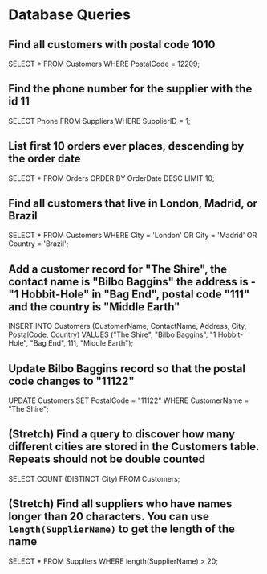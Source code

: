 # Database Queries

## Find all customers with postal code 1010
SELECT * FROM Customers WHERE PostalCode = 12209;

## Find the phone number for the supplier with the id 11
SELECT Phone FROM Suppliers WHERE SupplierID = 1;

## List first 10 orders ever places, descending by the order date
SELECT * FROM Orders ORDER BY OrderDate DESC LIMIT 10;

## Find all customers that live in London, Madrid, or Brazil
SELECT * FROM Customers WHERE City = 'London' OR City = 'Madrid' OR Country = 'Brazil';

## Add a customer record for "The Shire", the contact name is "Bilbo Baggins" the address is -"1 Hobbit-Hole" in "Bag End", postal code "111" and the country is "Middle Earth"
INSERT INTO Customers (CustomerName, ContactName, Address, City, PostalCode, Country) VALUES ("The Shire", "Bilbo Baggins", "1 Hobbit-Hole", "Bag End", 111, "Middle Earth");

## Update Bilbo Baggins record so that the postal code changes to "11122"
UPDATE Customers SET PostalCode = "11122" WHERE CustomerName = "The Shire";

## (Stretch) Find a query to discover how many different cities are stored in the Customers table. Repeats should not be double counted
SELECT COUNT (DISTINCT City) FROM Customers;

## (Stretch) Find all suppliers who have names longer than 20 characters. You can use `length(SupplierName)` to get the length of the name
SELECT * FROM Suppliers WHERE length(SupplierName) > 20;
